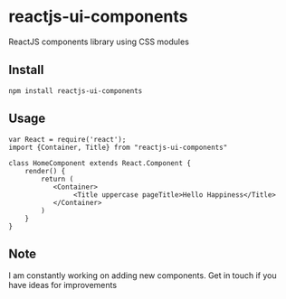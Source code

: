 # reactjs-ui-components
ReactJS components library using CSS modules

## Install

```shell
npm install reactjs-ui-components
```

## Usage

```
var React = require('react');
import {Container, Title} from "reactjs-ui-components"

class HomeComponent extends React.Component {
    render() {
        return (
           <Container>
                <Title uppercase pageTitle>Hello Happiness</Title>
           </Container>
        )
    }
}
```

## Note
I am constantly working on adding new components. Get in touch if you have ideas for improvements


